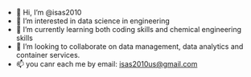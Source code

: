 - 👋 Hi, I’m @isas2010
- 👀 I’m interested in data science in engineering
- 🌱 I’m currently learning both coding skills and chemical engineering skills
- 💞️ I’m looking to collaborate on data management, data analytics and container services.
- 📫 you canr each me by email: isas2010us@gmail.com
